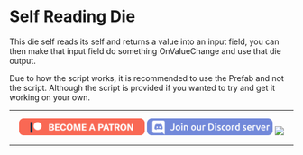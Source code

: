# Self Reading Die

This die self reads its self and returns a value into an input field, you can then make that input field do something OnValueChange and use that die output.

Due to how the script works, it is recommended to use the Prefab and not the script. Although the script is provided if you wanted to try and get it working on your own.

---------------------

<p align="center">
  <a href="https://www.patreon.com/TakatoandBeast" target="_blank">
    <img src="/.github/Icon/Patreon Button.png" height="30"></a>
  <a href="http://discord.gg/dpuxmxr" target="_blank">
    <img src="/.github/Icon/Discord Button.png" height="30"></a>
  <a href="https://ko-fi.com/takatoandbeast" target="_blank">
    <img src="https://www.ko-fi.com/img/githubbutton_sm.svg" height="30"></a>
</p>

---------------------